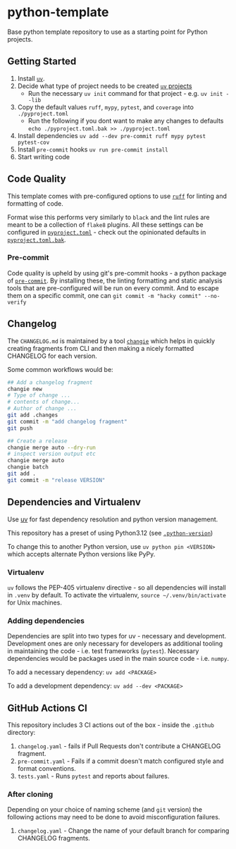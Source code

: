 # python-template
Base python template repository to use as a starting point for Python projects.

## Getting Started

1. Install [`uv`](https://docs.astral.sh/uv/getting-started/installation/).
1. Decide what type of project needs to be created [`uv` projects](https://docs.astral.sh/uv/guides/projects/#project-structure)
    - Run the necessary `uv init` command for that project - e.g. `uv init --lib`
1. Copy the default values `ruff`, `mypy`, `pytest`, and `coverage` into `./pyproject.toml`
    - Run the following if you dont want to make any changes to defaults `echo ./pyproject.toml.bak >> ./pyproject.toml`
1. Install dependencies `uv add --dev pre-commit ruff mypy pytest pytest-cov`
1. Install `pre-commit` hooks `uv run pre-commit install`
1. Start writing code

## Code Quality

This template comes with pre-configured options to use [`ruff`](https://docs.astral.sh/ruff) for linting and formatting of code.

Format wise this performs very similarly to `black` and the lint rules are meant to be a collection of `flake8` plugins. All these settings can be configured in [`pyproject.toml`](./pyproject.toml) - check out the opinionated defaults in [`pyproject.toml.bak`](./pyproject.toml.bak).

### Pre-commit

Code quality is upheld by using git's pre-commit hooks - a python package of [`pre-commit`](https://pre-commit.com). By installing these, the linting formatting and static analysis tools that are pre-configured will be run on every commit. And to escape them on a specific commit, one can `git commit -m "hacky commit" --no-verify`

## Changelog

The `CHANGELOG.md` is maintained by a tool [`changie`](https://changie.dev) which helps in quickly creating fragments from CLI and then making a nicely formatted CHANGELOG for each version.

Some common workflows would be:

```bash
## Add a changelog fragment
changie new
# Type of change ...
# contents of change...
# Author of change ...
git add .changes
git commit -m "add changelog fragment"
git push

## Create a release
changie merge auto --dry-run
# inspect version output etc
changie merge auto
changie batch
git add .
git commit -m "release VERSION"
```

## Dependencies and Virtualenv

Use [uv](https://docs.astral.sh/uv/) for fast dependency resolution and python version management.

This repository has a preset of using Python3.12 (see [`.python-version`](./.python-version))

To change this to another Python version, use `uv python pin <VERSION>` which accepts alternate Python versions like PyPy.

### Virtualenv

`uv` follows the PEP-405 virtualenv directive - so all dependencies will install in `.venv` by default. To activate the virtualenv, `source ~/.venv/bin/activate` for Unix machines.

### Adding dependencies

Dependencies are split into two types for uv - necessary and development. Development ones are only necessary for developers as additional tooling in maintaining the code - i.e. test frameworks (`pytest`). Necessary dependencies would be packages used in the main source code - i.e. `numpy`.

To add a necessary dependency: `uv add <PACKAGE>`

To add a development dependency: `uv add --dev <PACKAGE>`

## GitHub Actions CI

This repository includes 3 CI actions out of the box - inside the `.github` directory:

1. `changelog.yaml` - fails if Pull Requests don't contribute a CHANGELOG fragment.
1. `pre-commit.yaml` - Fails if a commit doesn't match configured style and format conventions.
1. `tests.yaml` - Runs `pytest` and reports about failures.

### After cloning

Depending on your choice of naming scheme (and `git` version) the following actions may need to be done to avoid misconfiguration failures.

1. `changelog.yaml` - Change the name of your default branch for comparing CHANGELOG fragments.
